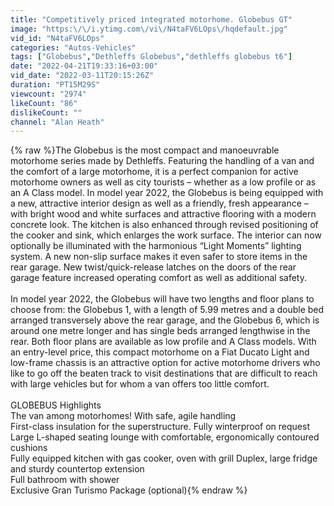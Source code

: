 ```yaml
---
title: "Competitively priced integrated motorhome. Globebus GT"
image: "https:\/\/i.ytimg.com\/vi\/N4taFV6LOps\/hqdefault.jpg"
vid_id: "N4taFV6LOps"
categories: "Autos-Vehicles"
tags: ["Globebus","Dethleffs Globebus","dethleffs globebus t6"]
date: "2022-04-21T19:33:16+03:00"
vid_date: "2022-03-11T20:15:26Z"
duration: "PT15M29S"
viewcount: "2974"
likeCount: "86"
dislikeCount: ""
channel: "Alan Heath"
---
```

{% raw %}The Globebus is the most compact and manoeuvrable motorhome series made by Dethleffs. Featuring the handling of a van and the comfort of a large motorhome, it is a perfect companion for active motorhome owners as well as city tourists – whether as a low profile or as an A Class model. In model year 2022, the Globebus is being equipped with a new, attractive interior design as well as a friendly, fresh appearance – with bright wood and white surfaces and attractive flooring with a modern concrete look. The kitchen is also enhanced through revised positioning of the cooker and sink, which enlarges the work surface. The interior can now optionally be illuminated with the harmonious “Light Moments” lighting system. A new non-slip surface makes it even safer to store items in the rear garage. New twist/quick-release latches on the doors of the rear garage feature increased operating comfort as well as additional safety.<br /><br />In model year 2022, the Globebus will have two lengths and floor plans to choose from: the Globebus 1, with a length of 5.99 metres and a double bed arranged transversely above the rear garage, and the Globebus 6, which is around one metre longer and has single beds arranged lengthwise in the rear. Both floor plans are available as low profile and A Class models. With an entry-level price, this compact motorhome on a Fiat Ducato Light and low-frame chassis is an attractive option for active motorhome drivers who like to go off the beaten track to visit destinations that are difficult to reach with large vehicles but for whom a van offers too little comfort. <br /><br />GLOBEBUS Highlights<br />The van among motorhomes! With safe, agile handling<br />First-class insulation for the superstructure. Fully winterproof on request<br />Large L-shaped seating lounge with comfortable, ergonomically contoured cushions<br />Fully equipped kitchen with gas cooker, oven with grill Duplex, large fridge and sturdy countertop extension<br />Full bathroom with shower<br />Exclusive Gran Turismo Package (optional){% endraw %}
